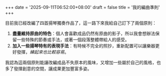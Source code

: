 +++
date = '2025-09-11T06:52:00+08:00'
draft = false
title = '我的編曲準則'
+++

目前我已經改編了四首揚琴獨奏作品了，這一路下來我給自己訂下了兩個原則：

1. **盡量維持原曲的特色**：個人會喜歡成品仍然有原曲的影子，所以我會想辦法保留一些特殊的節奏或手法，或著一個段落整體帶給人的感受。
2. **加入一些揚琴特有的表現手法**：有時候不完全的照抄，重新配置可以讓樂器更好發揮，*練起來也比較容易*。

我認為這兩個原則能讓改編成品不失原本的風味，又增加一些屬於自己的風格，也多了發揮創意的空間，讓成果更加豐富多姿。
